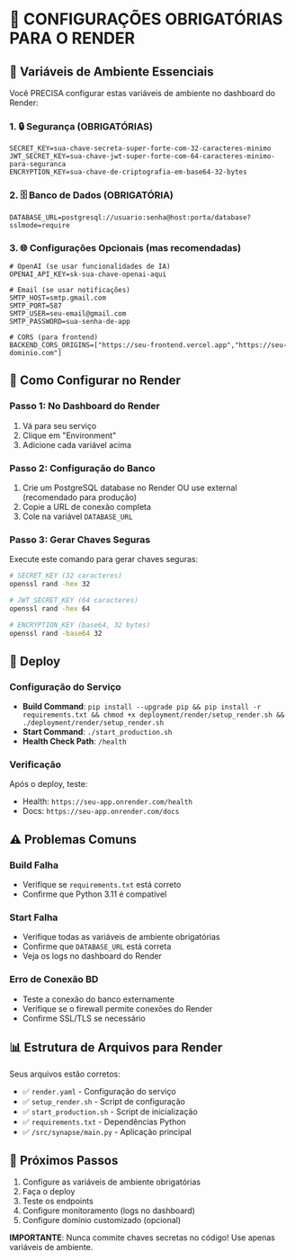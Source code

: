 # 🔧 CONFIGURAÇÕES OBRIGATÓRIAS PARA O RENDER

## 🚨 Variáveis de Ambiente Essenciais

Você PRECISA configurar estas variáveis de ambiente no dashboard do Render:

### 1. 🔒 Segurança (OBRIGATÓRIAS)
```env
SECRET_KEY=sua-chave-secreta-super-forte-com-32-caracteres-minimo
JWT_SECRET_KEY=sua-chave-jwt-super-forte-com-64-caracteres-minimo-para-seguranca
ENCRYPTION_KEY=sua-chave-de-criptografia-em-base64-32-bytes
```

### 2. 🗄️ Banco de Dados (OBRIGATÓRIA)
```env
DATABASE_URL=postgresql://usuario:senha@host:porta/database?sslmode=require
```

### 3. 🌐 Configurações Opcionais (mas recomendadas)
```env
# OpenAI (se usar funcionalidades de IA)
OPENAI_API_KEY=sk-sua-chave-openai-aqui

# Email (se usar notificações)
SMTP_HOST=smtp.gmail.com
SMTP_PORT=587
SMTP_USER=seu-email@gmail.com
SMTP_PASSWORD=sua-senha-de-app

# CORS (para frontend)
BACKEND_CORS_ORIGINS=["https://seu-frontend.vercel.app","https://seu-dominio.com"]
```

## 🎯 Como Configurar no Render

### Passo 1: No Dashboard do Render
1. Vá para seu serviço
2. Clique em "Environment"
3. Adicione cada variável acima

### Passo 2: Configuração do Banco
1. Crie um PostgreSQL database no Render OU use external (recomendado para produção)
2. Copie a URL de conexão completa
3. Cole na variável `DATABASE_URL`

### Passo 3: Gerar Chaves Seguras
Execute este comando para gerar chaves seguras:

```bash
# SECRET_KEY (32 caracteres)
openssl rand -hex 32

# JWT_SECRET_KEY (64 caracteres)  
openssl rand -hex 64

# ENCRYPTION_KEY (base64, 32 bytes)
openssl rand -base64 32
```

## 🚀 Deploy

### Configuração do Serviço
- **Build Command**: `pip install --upgrade pip && pip install -r requirements.txt && chmod +x deployment/render/setup_render.sh && ./deployment/render/setup_render.sh`
- **Start Command**: `./start_production.sh`
- **Health Check Path**: `/health`

### Verificação
Após o deploy, teste:
- Health: `https://seu-app.onrender.com/health`
- Docs: `https://seu-app.onrender.com/docs`

## ⚠️ Problemas Comuns

### Build Falha
- Verifique se `requirements.txt` está correto
- Confirme que Python 3.11 é compatível

### Start Falha
- Verifique todas as variáveis de ambiente obrigatórias
- Confirme que `DATABASE_URL` está correta
- Veja os logs no dashboard do Render

### Erro de Conexão BD
- Teste a conexão do banco externamente
- Verifique se o firewall permite conexões do Render
- Confirme SSL/TLS se necessário

## 📊 Estrutura de Arquivos para Render

Seus arquivos estão corretos:
- ✅ `render.yaml` - Configuração do serviço
- ✅ `setup_render.sh` - Script de configuração  
- ✅ `start_production.sh` - Script de inicialização
- ✅ `requirements.txt` - Dependências Python
- ✅ `/src/synapse/main.py` - Aplicação principal

## 🔄 Próximos Passos

1. Configure as variáveis de ambiente obrigatórias
2. Faça o deploy
3. Teste os endpoints
4. Configure monitoramento (logs no dashboard)
5. Configure domínio customizado (opcional)

**IMPORTANTE**: Nunca commite chaves secretas no código! Use apenas variáveis de ambiente.

